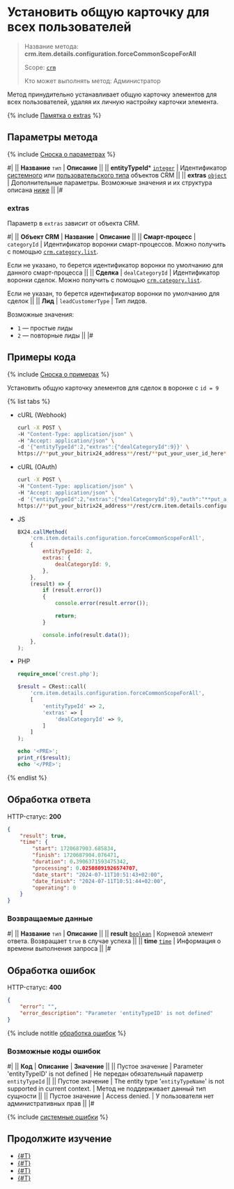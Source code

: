 # Установить общую карточку для всех пользователей

> Название метода: **crm.item.details.configuration.forceCommonScopeForAll**
>
> Scope: [`crm`](../../../scopes/permissions.md)
>
> Кто может выполнять метод: Администратор

Метод принудительно устанавливает общую карточку элементов для всех пользователей, удаляя их личную настройку карточки элемента.

{% include [Памятка о extras](./_includes/extras_notice.md) %}

## Параметры метода

{% include [Сноска о параметрах](../../../../_includes/required.md) %}

#|
|| **Название**
`тип` | **Описание** ||
|| **entityTypeId***
[`integer`][1] | Идентификатор [системного](./../../index.md) или [пользовательского типа](./../user-defined-object-types/index.md) объектов CRM ||
|| **extras**
[`object`][1] | Дополнительные параметры. Возможные значения и их структура описана [ниже](#extras) ||
|#

### extras

Параметр в `extras` зависит от объекта CRM.

#|
|| **Объект CRM** | **Название** | **Описание** ||
|| **Смарт-процесс** | `categoryId` | Идентификатор воронки смарт-процессов. Можно получить с помощью [`crm.category.list`](./../category/crm-category-list.md).

Если не указано, то берется идентификатор воронки по умолчанию для данного смарт-процесса ||
|| **Сделка** | `dealCategoryId` | Идентификатор воронки сделок. Можно получить с помощью [`crm.category.list`](./../category/crm-category-list.md).

Если не указан, то берется идентификатор воронки по умолчанию для сделок ||
|| **Лид** | `leadCustomerType` | Тип лидов. 

Возможные значения:
- `1` — простые лиды
- `2` — повторные лиды
||
|#

## Примеры кода

{% include [Сноска о примерах](../../../../_includes/examples.md) %}

Установить общую карточку элементов для сделок в воронке с `id = 9`

{% list tabs %}

- cURL (Webhook)

    ```bash
    curl -X POST \
    -H "Content-Type: application/json" \
    -H "Accept: application/json" \
    -d '{"entityTypeId":2,"extras":{"dealCategoryId":9}}' \
    https://**put_your_bitrix24_address**/rest/**put_your_user_id_here**/**put_your_webhook_here**/crm.item.details.configuration.forceCommonScopeForAll
    ```

- cURL (OAuth)

    ```bash
    curl -X POST \
    -H "Content-Type: application/json" \
    -H "Accept: application/json" \
    -d '{"entityTypeId":2,"extras":{"dealCategoryId":9},"auth":"**put_access_token_here**"}' \
    https://**put_your_bitrix24_address**/rest/crm.item.details.configuration.forceCommonScopeForAll
    ```

- JS

    ```js
    BX24.callMethod(
        'crm.item.details.configuration.forceCommonScopeForAll',
        {
            entityTypeId: 2,
            extras: {
                dealCategoryId: 9,
            },
        },
        (result) => {
            if (result.error())
            {
                console.error(result.error());

                return;
            }

            console.info(result.data());
        },
    );
    ```

- PHP

    ```php
    require_once('crest.php');

    $result = CRest::call(
        'crm.item.details.configuration.forceCommonScopeForAll',
        [
            'entityTypeId' => 2,
            'extras' => [
                'dealCategoryId' => 9,
            ]
        ]
    );

    echo '<PRE>';
    print_r($result);
    echo '</PRE>';
    ```

{% endlist %}

## Обработка ответа

HTTP-статус: **200**

```json
{
    "result": true,
    "time": {
        "start": 1720687903.685834,
        "finish": 1720687904.076471,
        "duration": 0.3906371593475342,
        "processing": 0.02508091926574707,
        "date_start": "2024-07-11T10:51:43+02:00",
        "date_finish": "2024-07-11T10:51:44+02:00",
        "operating": 0
    }
}
```

### Возвращаемые данные

#|
|| **Название**
`тип` | **Описание** ||
|| **result**
[`boolean`][1] | Корневой элемент ответа. Возвращает `true` в случае успеха ||
|| **time**
[`time`][1] | Информация о времени выполнения запроса ||
|#

## Обработка ошибок

HTTP-статус: **400**

```json
{
    "error": "",
    "error_description": "Parameter 'entityTypeID' is not defined"
}
```

{% include notitle [обработка ошибок](../../../../_includes/error-info.md) %}

### Возможные коды ошибок

#|
|| **Код** | **Описание** | **Значение** ||
|| Пустое значение | Parameter 'entityTypeID' is not defined | Не передан обязательный параметр `entityTypeId` ||
|| Пустое значение | The entity type '`entityTypeName`' is not supported in current context. | Метод не поддерживает данный тип сущности ||
|| Пустое значение | Access denied. | У пользователя нет административных прав ||
|#

{% include [системные ошибки](../../../../_includes/system-errors.md) %}

## Продолжите изучение

- [{#T}](./index.md)
- [{#T}](./crm-item-details-configuration-get.md)
- [{#T}](./crm-item-details-configuration-set.md)
- [{#T}](./crm-item-details-configuration-reset.md)

[1]: ../../../data-types.md
